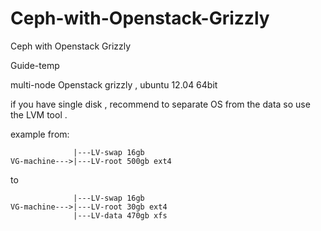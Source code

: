 Ceph-with-Openstack-Grizzly
===========================

Ceph with Openstack Grizzly





Guide-temp

multi-node Openstack grizzly , ubuntu 12.04 64bit

if you have single disk , recommend to separate OS from the data so use the LVM tool .
 
example from:

                  |---LV-swap 16gb
    VG-machine--->|---LV-root 500gb ext4
        
to 

                  |---LV-swap 16gb 
    VG-machine--->|---LV-root 30gb ext4
                  |---LV-data 470gb xfs

